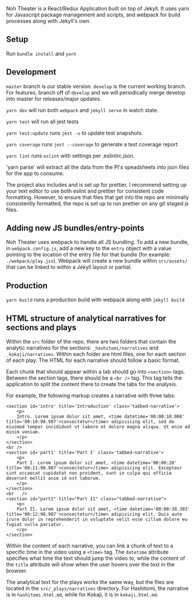 Noh Theater is a React/Redux Application built on top of Jekyll. It uses yarn for Javascript package management and scripts, and webpack for build processes along with Jekyll's own.

## Setup

Run `bundle install` and `yarn`

## Development

`master` branch is our stable version. `develop` is the current working branch. For features, branch off of `develop` and we will periodically merge develop into master for releases/major updates.

`yarn dev` will run both `webpack` and `jekyll serve` in watch state.

`yarn test` will run all jest tests

`yarn test:update` runs `jest -u` to update test snapshots.

`yarn coverage` runs `jest --coverage` to generate a test coverage report

`yarn lint` runs `eslint` with settings per .eslintrc.json.

'yarn parse' will extract all the data from the PI's speadsheets into json files for the app to consume.

The project also includes and is set up for prettier. I recommend setting up your text editor to use both eslint and prettier for consistent code formatting. However, to ensure that files that get into the repo are minimally consistently formatted, the repo is set up to run prettier on any git staged js files.

## Adding new JS bundles/entry-points

Noh Theater uses webpack to handle all JS bundling. To add a new bundle, in `webpack.config.js`, add a new key to the `entry` object with a value pointing to the location of the entry file for that bundle (for example: `./webpack/play.jsx`). Webpack will create a new bundle within `src/assets/` that can be linked to within a Jekyll layout or partial.

## Production

`yarn build` runs a production build with webpack along with `jekyll build`

## HTML structure of analytical narratives for sections and plays

Within the `src` folder of the repo, there are two folders that contain the analytic narratives for the sections: `_hashitomi/narratives` and `_kokaji/narratives`. Within each folder are html files, one for each section of each play. The HTML for each narrative should follow a basic format.

Each chunk that should appear within a tab should go into `<section>` tags. Between the section tags, there should be a `<br />` tag. This tag tells the application to split the content there to create the tabs for the analysis.

For example, the following markup creates a narrative with three tabs:

    <section id='intro' title='Introduction' class='tabbed-narrative'>
        <p>
        Intro. Lorem ipsum dolor sit amet, <time datetime='00:00:10.000' title='00:10:98.987'>consectetur</time> adipisicing elit, sed do eiusmod tempor incididunt ut labore et dolore magna aliqua. Ut enim ad minim veniam.
        </p>
    </section>
    <br />
    <section id='part1' title='Part I' class='tabbed-narrative'>
        <p>
        Part I. Lorem ipsum dolor sit amet, <time datetime='00:00:20' title='00:11:98.987'>consectetur</time> adipisicing elit. Excepteur sint occaecat cupidatat non proident, sunt in culpa qui officia deserunt mollit anim id est laborum.
        </p>
    </section>
    <br   />
    <section id="part2" title="Part II" class="tabbed-narrative">
        <p>
        Part II. Lorem ipsum dolor sit amet, <time datetime='00:00:30.303' title='00:12:98.987'>consectetur</time> adipisicing elit. Duis aute irure dolor in reprehenderit in voluptate velit esse cillum dolore eu fugiat nulla pariatur.
        </p>
    </section>

Within the content of each narrative, you can link a chunk of text to a specific time in the video using a `<time>` tag. The `datetime` attribute specifies what time the text should jump the video to, while the content of the `title` attribute will show when the user hovers over the text in the browser.

The analytical text for the plays works the same way, but the files are located in the `src/_plays/narratives` directory. For Hashitomi, the narrative is in `hashitomi.html.md`, while for Kokaji, it is in `kokaji.html.md`.
